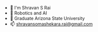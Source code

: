 - 👋 I'm Shravan S Rai
- 👀 Robotics and AI
- 🌱 Graduate Arizona State University
- 📫 shravansomashekara.rai@gmail.com

<!---
SRai22/SRai22 is a ✨ special ✨ repository because its `README.md` (this file) appears on your GitHub profile.
You can click the Preview link to take a look at your changes.
--->
